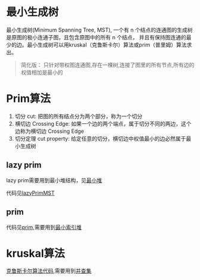 # 最小生成树
最小生成树(Minimum Spanning Tree, MST),
一个有 n 个结点的连通图的生成树是原图的极小连通子图，且包含原图中的所有 n 个结点，
并且有保持图连通的最少的边。最小生成树可以用kruskal（克鲁斯卡尔）算法或prim（普里姆）算法求出。

> 简化版： 只针对带权图连通图,存在一棵树,连接了图里的所有节点,所有边的权值相加是最小的

# Prim算法
1. 切分 cut: 把图的所有结点分为两个部分，称为一个切分
2. 横切边 Crossing Edge: 如果一个边的两个端点，属于切分不同的两边，这个边称为横切边 Crossing Edge
3. 切分定理 cut property: 给定任意的切分，横切边中权值最小的边必然属于最小生成树

## lazy prim
lazy prim需要用到最小堆结构，见[最小堆](./minHeap.go)

代码见[lazyPrimMST](./lazyPrimMST.go)

## prim
代码见[prim](./primMst.go),需要用到[最小索引堆](./indexMinHeap.go)

# kruskal算法
[克鲁斯卡尔算法代码](./kruskalMST.go),需要用到[并查集](./unionFind.go)


